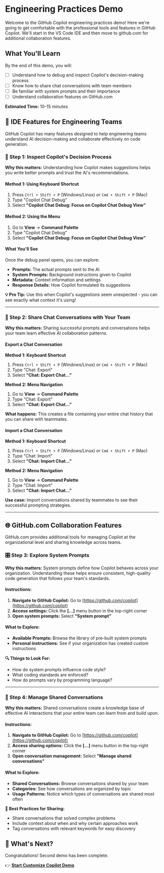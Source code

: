 # Engineering Practices Demo

Welcome to the GitHub Copilot engineering practices demo! Here we're going to get comfortable with the professional tools and features in GitHub Copilot. We'll start in the VS Code IDE and then move to github.com for additional collaboration features.

## What You'll Learn
By the end of this demo, you will:
- [ ] Understand how to debug and inspect Copilot's decision-making process
- [ ] Know how to share chat conversations with team members
- [ ] Be familiar with system prompts and their importance
- [ ] Understand collaboration features on GitHub.com

**Estimated Time:** 10-15 minutes

## 🔧 IDE Features for Engineering Teams

GitHub Copilot has many features designed to help engineering teams understand AI decision-making and collaborate effectively on code generation.

### 🐛 Step 1: Inspect Copilot's Decision Process

**Why this matters:** Understanding how Copilot makes suggestions helps you write better prompts and trust the AI's recommendations.

#### Method 1: Using Keyboard Shortcut
1. Press `Ctrl + Shift + P` (Windows/Linux) or `Cmd + Shift + P` (Mac)
2. Type "Copilot Chat Debug" 
3. Select **"Copilot Chat Debug: Focus on Copilot Chat Debug View"**

#### Method 2: Using the Menu
1. Go to **View** → **Command Palette**
2. Type "Copilot Chat Debug"
3. Select **"Copilot Chat Debug: Focus on Copilot Chat Debug View"**

#### What You'll See
Once the debug panel opens, you can explore:
- **Prompts:** The actual prompts sent to the AI
- **System Prompts:** Background instructions given to Copilot
- **Metadata:** Context information and settings
- **Response Details:** How Copilot formulated its suggestions

**💡 Pro Tip:** Use this when Copilot's suggestions seem unexpected - you can see exactly what context it's using!

---

### 💬 Step 2: Share Chat Conversations with Your Team

**Why this matters:** Sharing successful prompts and conversations helps your team learn effective AI collaboration patterns.

#### Export a Chat Conversation

**Method 1: Keyboard Shortcut**
1. Press `Ctrl + Shift + P` (Windows/Linux) or `Cmd + Shift + P` (Mac)
2. Type "Chat: Export"
3. Select **"Chat: Export Chat..."**

**Method 2: Menu Navigation**
1. Go to **View** → **Command Palette**
2. Type "Chat: Export"
3. Select **"Chat: Export Chat..."**

**What happens:** This creates a file containing your entire chat history that you can share with teammates.

#### Import a Chat Conversation

**Method 1: Keyboard Shortcut**
1. Press `Ctrl + Shift + P` (Windows/Linux) or `Cmd + Shift + P` (Mac)
2. Type "Chat: Import"
3. Select **"Chat: Import Chat..."**

**Method 2: Menu Navigation**
1. Go to **View** → **Command Palette**
2. Type "Chat: Import"
3. Select **"Chat: Import Chat..."**

**Use case:** Import conversations shared by teammates to see their successful prompting strategies.

---

## 🌐 GitHub.com Collaboration Features

GitHub.com provides additional tools for managing Copilot at the organizational level and sharing knowledge across teams.

### 🎛️ Step 3: Explore System Prompts

**Why this matters:** System prompts define how Copilot behaves across your organization. Understanding these helps ensure consistent, high-quality code generation that follows your team's standards.

#### Instructions:
1. **Navigate to GitHub Copilot:** Go to [https://github.com/copilot](https://github.com/copilot)
2. **Access settings:** Click the **[...]** menu button in the top-right corner
3. **Open system prompts:** Select **"System prompt"**

#### What to Explore:
- **Available Prompts:** Browse the library of pre-built system prompts
- **Personal instructions:** See if your organization has created custom instructions

**🔍 Things to Look For:**
- How do system prompts influence code style?
- What coding standards are enforced?
- How do prompts vary by programming language?

---

### 🤝 Step 4: Manage Shared Conversations

**Why this matters:** Shared conversations create a knowledge base of effective AI interactions that your entire team can learn from and build upon.

#### Instructions:
1. **Navigate to GitHub Copilot:** Go to [https://github.com/copilot](https://github.com/copilot)
2. **Access sharing options:** Click the **[...]** menu button in the top-right corner
3. **Open conversation management:** Select **"Manage shared conversations"**

#### What to Explore:
- **Shared Conversations:** Browse conversations shared by your team
- **Categories:** See how conversations are organized by topic
- **Usage Patterns:** Notice which types of conversations are shared most often

**💼 Best Practices for Sharing:**
- Share conversations that solved complex problems
- Include context about when and why certain approaches work
- Tag conversations with relevant keywords for easy discovery

## 🚀 What's Next?

Congratulations! Second demo has been complete.

👉 **[Start Customize Copilot Demo ](./customize-copilot.md)**
